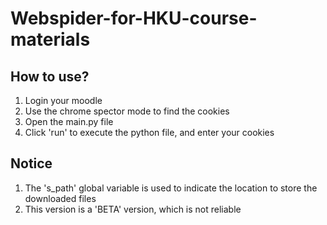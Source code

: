 # Webspider-for-HKU-course-materials

## How to use?
1. Login your moodle
2. Use the chrome spector mode to find the cookies 
3. Open the main.py file
4. Click 'run' to execute the python file, and enter your cookies


## Notice
1. The 's_path' global variable is used to indicate the location to store the downloaded files
2. This version is a 'BETA' version, which is not reliable
